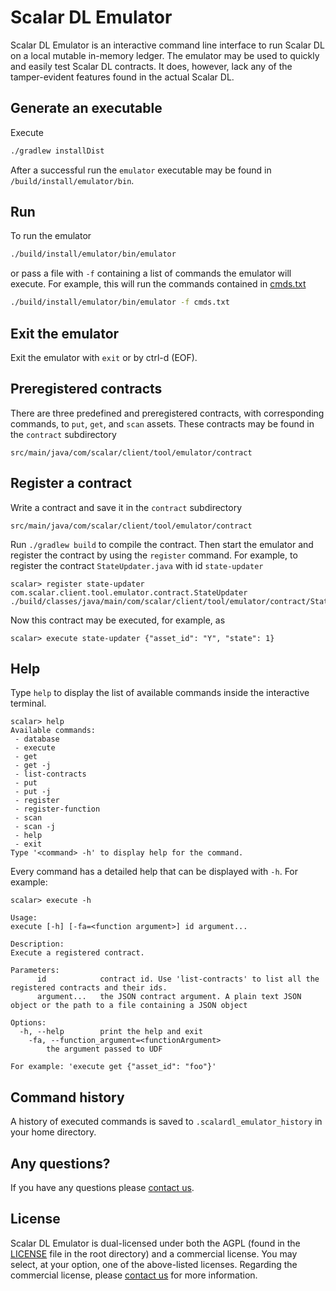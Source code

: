 # Scalar DL Emulator

Scalar DL Emulator is an interactive command line interface to run Scalar DL on a local mutable in-memory ledger. The emulator may be used to quickly and easily test Scalar DL contracts. It does, however, lack any of the tamper-evident features found in the actual Scalar DL.

## Generate an executable

Execute

```bash
./gradlew installDist
```

After a successful run the `emulator` executable may be found in `/build/install/emulator/bin`.

## Run

To run the emulator

```bash
./build/install/emulator/bin/emulator
```

or pass a file with `-f` containing a list of commands the emulator will execute. For example,
this will run the commands contained in [cmds.txt](./cmds.txt)

```bash
./build/install/emulator/bin/emulator -f cmds.txt
```

## Exit the emulator

Exit the emulator with `exit` or by ctrl-d (EOF).

## Preregistered contracts

 There are three predefined and preregistered contracts, with corresponding commands, to `put`, `get`, and `scan` assets. These contracts may be found in the `contract` subdirectory

 ```
 src/main/java/com/scalar/client/tool/emulator/contract
 ```

## Register a contract

Write a contract and save it in the `contract` subdirectory

 ```
 src/main/java/com/scalar/client/tool/emulator/contract
 ```

Run `./gradlew build` to compile the contract. Then start the emulator and register the contract by using the `register` command. For example, to register the contract `StateUpdater.java` with id `state-updater`

```
scalar> register state-updater com.scalar.client.tool.emulator.contract.StateUpdater ./build/classes/java/main/com/scalar/client/tool/emulator/contract/StateUpdater.class
```

Now this contract may be executed, for example, as

```
scalar> execute state-updater {"asset_id": "Y", "state": 1}
```

## Help

Type `help` to display the list of available commands inside the interactive terminal.

```
scalar> help
Available commands:
 - database
 - execute
 - get
 - get -j
 - list-contracts
 - put
 - put -j
 - register
 - register-function
 - scan
 - scan -j
 - help
 - exit
Type '<command> -h' to display help for the command.
```

Every command has a detailed help that can be displayed with `-h`. For example:

```
scalar> execute -h

Usage:
execute [-h] [-fa=<function argument>] id argument...

Description:
Execute a registered contract.

Parameters:
      id            contract id. Use 'list-contracts' to list all the registered contracts and their ids.
      argument...   the JSON contract argument. A plain text JSON object or the path to a file containing a JSON object

Options:
  -h, --help        print the help and exit
    -fa, --function_argument=<functionArgument>
        the argument passed to UDF

For example: 'execute get {"asset_id": "foo"}'
```

## Command history

A history of executed commands is saved to `.scalardl_emulator_history` in your home directory.

## Any questions?

If you have any questions please [contact us](https://scalar-labs.com/contact_us/).

## License

Scalar DL Emulator is dual-licensed under both the AGPL (found in the [LICENSE](./LICENSE) file in the root directory) and a commercial license. You may select, at your option, one of the above-listed licenses. Regarding the commercial license, please [contact us](https://scalar-labs.com/contact_us/) for more information.
